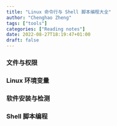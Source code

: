 ```yaml
---
title: "Linux 命令行与 Shell 脚本编程大全"
author: "Chenghao Zheng"
tags: ["tools"]
categories: ["Reading notes"]
date: 2022-08-27T18:19:47+01:00
draft: false
---
```




### 文件与权限



### Linux 环境变量



### 软件安装与检测



### Shell 脚本编程

